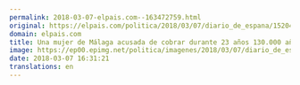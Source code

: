 ```yaml
---
permalink: 2018-03-07-elpais.com--163472759.html
original: https://elpais.com/politica/2018/03/07/diario_de_espana/1520436537_355864.html#?ref=rss&format=simple&link=link
domain: elpais.com
title: Una mujer de Málaga acusada de cobrar durante 23 años 130.000 años de la pensión de su padre muerto
image: https://ep00.epimg.net/politica/imagenes/2018/03/07/diario_de_espana/1520436537_355864_1520438181_rrss_normal.jpg
date: 2018-03-07 16:31:21
translations: en
---
```


